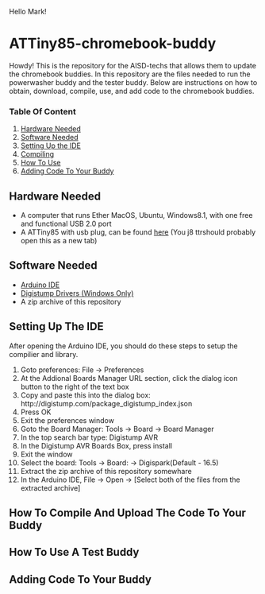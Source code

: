 Hello Mark!
<h1> ATTiny85-chromebook-buddy</h1>
<body>
Howdy! This is the repository for the AISD-techs that allows them to update the chromebook buddies. In this repository are the files needed to run the powerwasher buddy and the tester buddy. Below are instructions on how to obtain, download, compile, use, and add code to the chromebook buddies.
</body>

<h3>Table Of Content</h3>
<ol>
         <li><a href="#hardware">Hardware Needed</a></li>
         <li><a href="#download">Software Needed</a></li>
         <li><a href="#setup">Setting Up the IDE</a></li>
         <li><a href="#compile">Compiling</a></li>
         <li><a href="#use">How To Use</a></li>
         <li><a href="#coding">Adding Code To Your Buddy</a></li>
</ol>
<div id="hardware">
         <h2>Hardware Needed</h2>
         <body>
                  <ul>
                           <li>A computer that runs Ether MacOS, Ubuntu, Windows8.1, with one free and functional USB 2.0 port</li>
                           <li>A ATTiny85 with usb plug, can be found <a href="https://www.amazon.com/s?k=attiny85+usb&ref=nb_sb_noss_2" target="_blank" rel="noreferrer noopener">here</a> (You j8 ttrshould probably open this as a new tab)</li>
                  </ul>
         </body>
                           
</div>
<div id="download">
         <h2>Software Needed</h2>
         <ul>
                  <li><a href="https://www.arduino.cc/en/software">Arduino IDE</a></li>
                  <li><a href="https://github.com/digistump/DigistumpArduino/releases/download/1.6.7/Digistump.Drivers.zip">Digistump Drivers (Windows Only)</a></li>
                  <li>A zip archive of this repository</li>
         </ul>
</div>
<div id="setup">
         <h2>Setting Up The IDE</h2>
         After opening the Arduino IDE, you should do these steps to setup the compilier and library.
         <ol>
                  <li>Goto preferences: File -> Preferences</li>
                  <li>At the Addional Boards Manager URL section, click the dialog icon button to the right of the text box</li>
                  <li>Copy and paste this into the dialog box: http://digistump.com/package_digistump_index.json</li>
                  <li>Press OK</li>
                  <li>Exit the preferences window</li>
                  <li>Goto the Board Manager: Tools -> Board -> Board Manager</li>
                  <li>In the top search bar type: Digistump AVR</li>
                  <li>In the Digistump AVR Boards Box, press install</li>
                  <li>Exit the window</li>
                  <li>Select the board: Tools -> Board: -> Digispark(Default - 16.5)</li>
                  <li>Extract the zip archive of this repository somewhare</li>
                  <li>In the Arduino IDE, File -> Open -> [Select both of the files from  the extracted archive]</li>
         </ol>
</div>
<div id="compile">
         <h2>How To Compile And Upload The Code To Your Buddy</h2>
</div>
<div id="use">
         <h2>How To Use A Test Buddy</h2>
</div>
<div id="coding">
         <h2>Adding Code To Your Buddy</h2>
</div>
         
                  
                  
